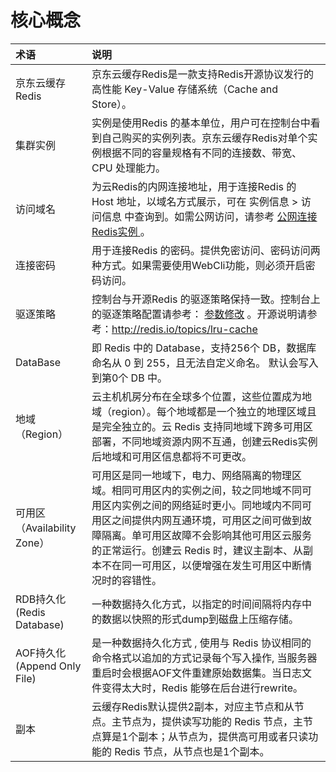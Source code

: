 # 核心概念

| 术语 |  说明  |
| :--- | :---  |
| 京东云缓存Redis  |  	京东云缓存Redis是一款支持Redis开源协议发行的高性能 Key-Value 存储系统（Cache and Store）。  |
| 集群实例	  |  实例是使用Redis 的基本单位，用户可在控制台中看到自己购买的实例列表。京东云缓存Redis对单个实例根据不同的容量规格有不同的连接数、带宽、CPU 处理能力。  |
| 访问域名  |  	为云Redis的内网连接地址，用于连接Redis 的 Host 地址，以域名方式展示，可在 实例信息 > 访问信息 中查询到。如需公网访问，请参考   [公网连接Redis实例 ](../Operation-Guide/Connect/ConnectInstance.md) 。  |
| 连接密码  |  	用于连接Redis 的密码。提供免密访问、密码访问两种方式。如果需要使用WebCli功能，则必须开启密码访问。  |
| 驱逐策略  |  	控制台与开源Redis 的驱逐策略保持一致。控制台上的驱逐策略配置请参考： [参数修改](../Operation-Guide/Instance-Management/Modify-Instancename.md)	。开源说明请参考：http://redis.io/topics/lru-cache  |
| DataBase  |  	即 Redis 中的 Database，支持256个 DB，数据库命名从 0 到 255，且无法自定义命名。 默认会写入到第0个 DB 中。  |
| 地域（Region）  |  	云主机机房分布在全球多个位置，这些位置成为地域（region）。每个地域都是一个独立的地理区域且是完全独立的。云 Redis 支持同地域下跨多可用区部署，不同地域资源内网不互通，创建云Redis实例后地域和可用区信息都将不可更改。  |
| 可用区（Availability Zone）  |  	可用区是同一地域下，电力、网络隔离的物理区域。相同可用区内的实例之间，较之同地域不同可用区内实例之间的网络延时更小。同地域内不同可用区之间提供内网互通环境，可用区之间可做到故障隔离。单可用区故障不会影响其他可用区云服务的正常运行。创建云 Redis 时，建议主副本、从副本不在同一可用区，以便增强在发生可用区中断情况时的容错性。  |
| RDB持久化 (Redis Database)  |  	一种数据持久化方式，以指定的时间间隔将内存中的数据以快照的形式dump到磁盘上压缩存储。  |
| AOF持久化(Append Only File)  |  	是一种数据持久化方式 , 使用与 Redis 协议相同的命令格式以追加的方式记录每个写入操作, 当服务器重启时会根据AOF文件重建原始数据集。当日志文件变得太大时，Redis 能够在后台进行rewrite。  |
| 副本  | 云缓存Redis默认提供2副本，对应主节点和从节点。主节点为，提供读写功能的 Redis 节点，主节点算是1个副本；从节点为，提供高可用或者只读功能的 Redis 节点，从节点也是1个副本。 | 

